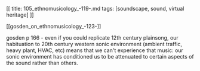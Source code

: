 [[
title: 105_ethnomusicology_-119-.md
tags: [soundscape, sound, virtual heritage]
]]

[[gosden_on_ethnomusicology_-123-]]

gosden p 166 - even if you could replicate 12th century plainsong, our habituation to 20th century western sonic environment (ambient traffic, heavy plant, HVAC, etc) means that we can't experience that music: our sonic environment has conditioned us to be attenuated to certain aspects of the sound rather than others.
